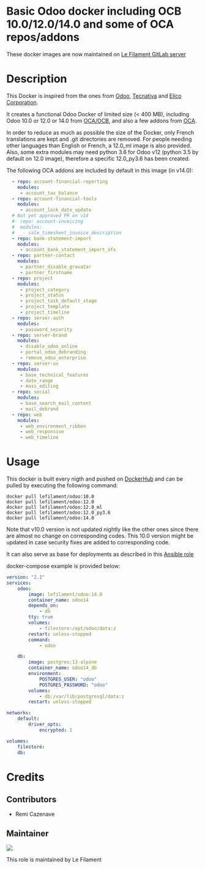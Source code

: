 # Basic Odoo docker including OCB 10.0/12.0/14.0 and some of OCA repos/addons

These docker images are now maintained on [Le Filament GitLab server](https://sources.le-filament.com/lefilament/odoo_docker)

# Description

This Docker is inspired from the ones from [Odoo](https://github.com/odoo/docker), [Tecnativa](https://github.com/Tecnativa/doodba) and [Elico Corporation](https://github.com/Elico-Corp/odoo-docker).

It creates a functional Odoo Docker of limited size (< 400 MB), including Odoo 10.0 or 12.0 or 14.0 from [OCA/OCB](https://github.com/oca/ocb), and also a few addons from [OCA](https://github.com/oca).

In order to reduce as much as possible the size of the Docker, only French translations are kept and .git directories are removed.
For people needing other languages than English or French, a 12.0_ml image is also provided.
Also, some extra modules may need python 3.6 for Odoo v12 (python 3.5 by default on 12.0 image), therefore a specific 12.0_py3.6 has been created.

The following OCA addons are included by default in this image (in v14.0):
```yaml
  - repo: account-financial-reporting
    modules:
     - account_tax_balance
  - repo: account-financial-tools
    modules:
     - account_lock_date_update
  # Not yet approved PR on v14
  #- repo: account-invoicing
  #  modules:
  #   - sale_timesheet_invoice_description
  - repo: bank-statement-import
    modules:
     - account_bank_statement_import_ofx
  - repo: partner-contact
    modules:
     - partner_disable_gravatar
     - partner_firstname
  - repo: project
    modules:
     - project_category
     - project_status
     - project_task_default_stage
     - project_template
     - project_timeline
  - repo: server-auth
    modules:
     - password_security
  - repo: server-brand
    modules:
     - disable_odoo_online
     - portal_odoo_debranding
     - remove_odoo_enterprise
  - repo: server-ux
    modules:
     - base_technical_features
     - date_range
     - mass_editing
  - repo: social
    modules:
     - base_search_mail_content
     - mail_debrand
  - repo: web
    modules:
     - web_environment_ribbon
     - web_responsive
     - web_timeline
```

# Usage


This docker is built every nigth and pushed on [DockerHub](https://hub.docker.com/r/lefilament/odoo) and can be pulled by executing the following command:
```
docker pull lefilament/odoo:10.0
docker pull lefilament/odoo:12.0
docker pull lefilament/odoo:12.0_ml
docker pull lefilament/odoo:12.0_py3.6
docker pull lefilament/odoo:14.0
```

Note that v10.0 version is not updated nightly like the other ones since there are almost no change on corresponding codes. This 10.0 version might be updated in case security fixes are added to corresponding code.

It can also serve as base for deployments as described in this [Ansible role](https://sources.le-filament.com/lefilament/ansible-roles/docker_odoo)

docker-compose example is provided below:
```yaml
version: "2.1"
services:
    odoo:
        image: lefilament/odoo:14.0
        container_name: odoo14
        depends_on:
            - db
        tty: true
        volumes:
            - filestore:/opt/odoo/data:z
        restart: unless-stopped
        command:
            - odoo

    db:
        image: postgres:13-alpine
        container_name: odoo14_db
        environment:
            POSTGRES_USER: "odoo"
            POSTGRES_PASSWORD: "odoo"
        volumes:
            - db:/var/lib/postgresql/data:z
        restart: unless-stopped

networks:
    default:
        driver_opts:
            encrypted: 1

volumes:
    filestore:
    db:
```

# Credits

## Contributors

* Remi Cazenave <remi-filament>


## Maintainer

[![](https://le-filament.com/img/logo-lefilament.png)](https://le-filament.com "Le Filament")

This role is maintained by Le Filament
